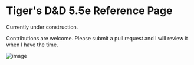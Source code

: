 # Tiger's D&D 5.5e Reference Page

Currently under construction.

Contributions are welcome. Please submit a pull request and I will review it when I have the time.

![image](https://github.com/user-attachments/assets/d0744ff7-4fb6-4994-a429-e92dd8758e13)
